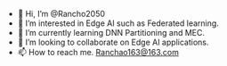 - 👋 Hi, I’m @Rancho2050
- 👀 I’m interested in Edge AI such as Federated learning.
- 🌱 I’m currently learning DNN Partitioning and MEC.
- 💞️ I’m looking to collaborate on Edge AI applications.
- 📫 How to reach me. Ranchao163@163.com

<!---
Rancho2050/Rancho2050 is a ✨ special ✨ repository because its `README.md` (this file) appears on your GitHub profile.
You can click the Preview link to take a look at your changes.
--->
